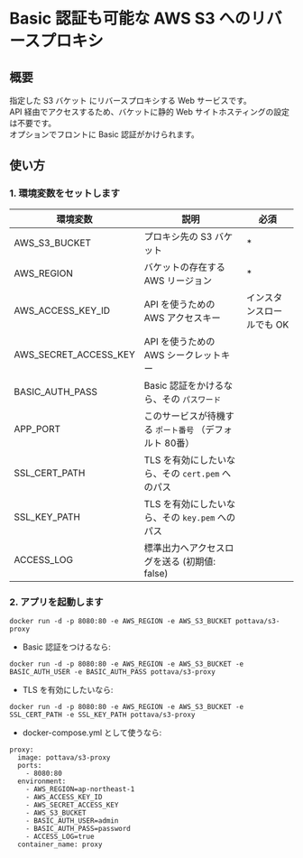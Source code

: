 # Basic 認証も可能な AWS S3 へのリバースプロキシ


## 概要

指定した S3 バケット にリバースプロキシする Web サービスです。  
API 経由でアクセスするため、バケットに静的 Web サイトホスティングの設定は不要です。  
オプションでフロントに Basic 認証がかけられます。


## 使い方

### 1. 環境変数をセットします

環境変数                   | 説明                                             | 必須
------------------------- | ----------------------------------------------- | ---------
AWS_S3_BUCKET             | プロキシ先の S3 バケット                           | *
AWS_REGION                | バケットの存在する AWS リージョン                    | *
AWS_ACCESS_KEY_ID         | API を使うための AWS アクセスキー                   | インスタンスロールでも OK
AWS_SECRET_ACCESS_KEY     | API を使うための AWS シークレットキー                | 
BASIC_AUTH_PASS           | Basic 認証をかけるなら、その `パスワード`            | 
APP_PORT                  | このサービスが待機する `ポート番号` （デフォルト 80番） | 
SSL_CERT_PATH             | TLS を有効にしたいなら、その `cert.pem` へのパス     | 
SSL_KEY_PATH              | TLS を有効にしたいなら、その `key.pem` へのパス      | 
ACCESS_LOG                | 標準出力へアクセスログを送る (初期値: false)          | 

### 2. アプリを起動します

`docker run -d -p 8080:80 -e AWS_REGION -e AWS_S3_BUCKET pottava/s3-proxy`

* Basic 認証をつけるなら:  

`docker run -d -p 8080:80 -e AWS_REGION -e AWS_S3_BUCKET -e BASIC_AUTH_USER -e BASIC_AUTH_PASS pottava/s3-proxy`

* TLS を有効にしたいなら:  

`docker run -d -p 8080:80 -e AWS_REGION -e AWS_S3_BUCKET -e SSL_CERT_PATH -e SSL_KEY_PATH pottava/s3-proxy`

* docker-compose.yml として使うなら:  

```
proxy:
  image: pottava/s3-proxy
  ports:
    - 8080:80
  environment:
    - AWS_REGION=ap-northeast-1
    - AWS_ACCESS_KEY_ID
    - AWS_SECRET_ACCESS_KEY
    - AWS_S3_BUCKET
    - BASIC_AUTH_USER=admin
    - BASIC_AUTH_PASS=password
    - ACCESS_LOG=true
  container_name: proxy
```
